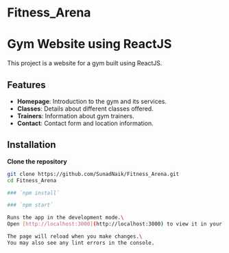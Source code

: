 # Fitness_Arena
# Gym Website using ReactJS

This project is a website for a gym built using ReactJS.

## Features

- **Homepage**: Introduction to the gym and its services.
- **Classes**: Details about different classes offered.
- **Trainers**: Information about gym trainers.
- **Contact**: Contact form and location information.

## Installation
**Clone the repository**

   ```bash
   git clone https://github.com/SunadNaik/Fitness_Arena.git
   cd Fitness_Arena

### `npm install`

### `npm start`

Runs the app in the development mode.\
Open [http://localhost:3000](http://localhost:3000) to view it in your browser.

The page will reload when you make changes.\
You may also see any lint errors in the console.
